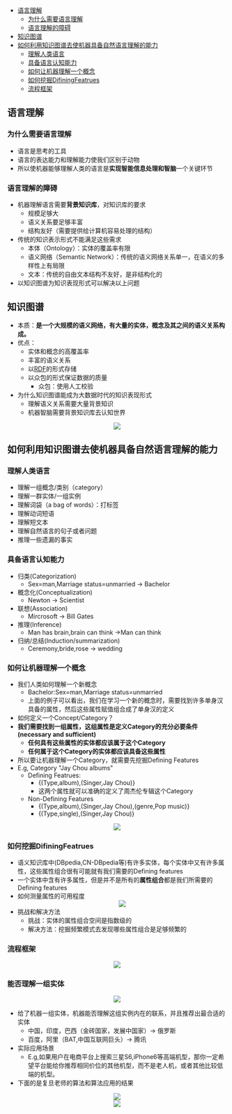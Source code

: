 <!-- TOC -->
- [语言理解](#语言理解)
  - [为什么需要语言理解](#为什么需要语言理解)
  - [语言理解的障碍](#语言理解的障碍)
- [知识图谱](#知识图谱)
- [如何利用知识图谱去使机器具备自然语言理解的能力](#如何利用知识图谱去使机器具备自然语言理解的能力)
  - [理解人类语言](#理解人类语言)
  - [具备语言认知能力](#具备语言认知能力)
  - [如何让机器理解一个概念](#如何让机器理解一个概念)
  - [如何挖掘DifiningFeatrues](#如何挖掘DifiningFeatrues)
  - [流程框架](#流程框架)
<!-- /TOC-->

## 语言理解
### 为什么需要语言理解
- 语言是思考的工具
- 语言的表达能力和理解能力使我们区别于动物
- 所以使机器能够理解人类的语言是**实现智能信息处理和智脑**一个关键环节

### 语言理解的障碍
- 机器理解语言需要**背景知识库**，对知识库的要求
  - 规模足够大
  - 语义关系要足够丰富
  - 结构友好（需要提供给计算机容易处理的结构）
- 传统的知识表示形式不能满足这些需求
  - 本体（Ontology）：实体的覆盖率有限
  - 语义网络（Semantic Network）：传统的语义网络关系单一，在语义的多样性上有局限
  - 文本：传统的自由文本结构不友好，是非结构化的
- 以知识图谱为知识表现形式可以解决以上问题

## 知识图谱
  - 本质：**是一个大规模的语义网络，有大量的实体，概念及其之间的语义关系构成。**
  - 优点：
      - 实体和概念的高覆盖率
      - 丰富的语义关系
      - 以[RDF](https://www.jianshu.com/p/5a9135b6f017)的形式存储
      - 以众包的形式保证数据的质量
          - 众包：使用人工校验
  - 为什么知识图谱能成为大数据时代的知识表现形式
      - 理解语义关系需要大量背景知识
      - 机器智脑需要背景知识库去认知世界
      
   <div align="center"><img src="./picture/知识图谱.png" height="" /></div>

## 如何利用知识图谱去使机器具备自然语言理解的能力
### 理解人类语言
  - 理解一组概念/类别（category）
  - 理解一群实体/一组实例
  - 理解词袋（a bag of words）：打标签
  - 理解动词短语
  - 理解短文本
  - 理解自然语言的句子或者问题
  - 推理一些遗漏的事实
  
 ### 具备语言认知能力
  - 归类(Categorization)
    - Sex=man,Marriage status=unmarried  -> Bachelor
  - 概念化(Conceptualization)
    - Newton -> Scientist
  - 联想(Association)
    - Mircrosoft -> Bill Gates
  - 推理(Inference)
    - Man has brain,brain can think ->Man can think
  - 归纳/总结(Induction/summarization)
    - Ceremony,bride,rose -> wedding
   
  ### 如何让机器理解一个概念
  - 我们人类如何理解一个新概念
    - Bachelor:Sex=man,Marriage status=unmarried
    - 上面的例子可以看出，我们在学习一个新的概念时，需要找到许多单身汉具备的属性，然后这些属性赋值组合成了单身汉的定义
  - 如何定义一个Concept/Category？
  - **我们需要找到一组属性，这组属性是定义Category的充分必要条件(necessary and sufficient)**
    - **任何具有这些属性的实体都应该属于这个Category**
    - **任何属于这个Category的实体都应该具备这些属性**
  - 所以要让机器理解一个Category，就需要先挖掘Defining Features
  - E.g, Category "Jay Chou albums"
    - Defining Featrues:
      - {(Type,album),(Singer,Jay Chou)}
      - 这两个属性就可以准确的定义了周杰伦专辑这个Category
    - Non-Defining Features
      - {(Type,album),(Singer,Jay Chou),(genre,Pop music)}
      - {(Type,single),(Singer,Jay Chou)}
      
  <div align="center"><img src="./picture/语义记忆.png" height="" /></div>
  
  ### 如何挖掘DifiningFeatrues
  - 语义知识库中(DBpedia,CN-DBpedia等)有许多实体，每个实体中又有许多属性，这些属性组合很有可能就有我们需要的Defining features
  - 一个实体中含有许多属性，但是并不是所有的**属性组合**都是我们所需要的Defining features
  - 如何测量属性的可用程度
    <div align="center"><img src="./picture/公式1.png" height="" /></div>
  - 挑战和解决方法
    - 挑战：实体的属性组合空间是指数级的
    - 解决方法：挖掘频繁模式去发现哪些属性组合是足够频繁的
 
 ### 流程框架
 <div align="center"><img src="./picture/流程框架.png" height="" /></div>
 
 ### 能否理解一组实体
 <div align="center"><img src="./picture/一组实体.png" height="" /></div>
 
  - 给了机器一组实体，机器能否理解这组实例内在的联系，并且推荐出最合适的实体
    - 中国，印度，巴西（金砖国家，发展中国家）-> 俄罗斯
    - 百度，阿里（BAT,中国互联网巨头）-> 腾讯
  - 实际应用场景
    - E.g,如果用户在电商平台上搜索三星S6,iPhone6等高端机型，那你一定希望平台能给你推荐相同价位的其他机型，而不是老人机，或者其他比较低端的机型。
  - 下面的是复旦老师的算法和算法应用的结果
   <div align="center"><img src="./picture/推荐算法.png" height="" /></div>
   <div align="center"><img src="./picture/方法的结果.png" height="" /></div>
  
  
 
  
   
